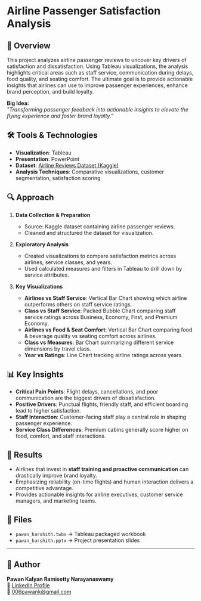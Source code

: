 # Airline Passenger Satisfaction Analysis

## 📌 Overview
This project analyzes airline passenger reviews to uncover key drivers of satisfaction and dissatisfaction. Using Tableau visualizations, the analysis highlights critical areas such as staff service, communication during delays, food quality, and seating comfort. The ultimate goal is to provide actionable insights that airlines can use to improve passenger experiences, enhance brand perception, and build loyalty.  

**Big Idea:**  
*"Transforming passenger feedback into actionable insights to elevate the flying experience and foster brand loyalty."*

## 🛠 Tools & Technologies
- **Visualization**: Tableau  
- **Presentation**: PowerPoint  
- **Dataset**: [Airline Reviews Dataset (Kaggle)](https://www.kaggle.com/datasets/sujalsuthar/airlines-reviews)  
- **Analysis Techniques**: Comparative visualizations, customer segmentation, satisfaction scoring  

## 🔍 Approach
1. **Data Collection & Preparation**
   - Source: Kaggle dataset containing airline passenger reviews.  
   - Cleaned and structured the dataset for visualization.  

2. **Exploratory Analysis**
   - Created visualizations to compare satisfaction metrics across airlines, service classes, and years.  
   - Used calculated measures and filters in Tableau to drill down by service attributes.  

3. **Key Visualizations**
   - **Airlines vs Staff Service**: Vertical Bar Chart showing which airline outperforms others on staff service ratings.  
   - **Class vs Staff Service**: Packed Bubble Chart comparing staff service ratings across Business, Economy, First, and Premium Economy.  
   - **Airlines vs Food & Seat Comfort**: Vertical Bar Chart comparing food & beverage quality vs seating comfort across airlines.  
   - **Class vs Measures**: Bar Chart summarizing different service dimensions by travel class.  
   - **Year vs Ratings**: Line Chart tracking airline ratings across years.  

## 📊 Key Insights
- **Critical Pain Points**: Flight delays, cancellations, and poor communication are the biggest drivers of dissatisfaction.  
- **Positive Drivers**: Punctual flights, friendly staff, and efficient boarding lead to higher satisfaction.  
- **Staff Interaction**: Customer-facing staff play a central role in shaping passenger experience.  
- **Service Class Differences**: Premium cabins generally score higher on food, comfort, and staff interactions.  

## 🚀 Results
- Airlines that invest in **staff training and proactive communication** can drastically improve brand loyalty.  
- Emphasizing reliability (on-time flights) and human interaction delivers a competitive advantage.  
- Provides actionable insights for airline executives, customer service managers, and marketing teams.  

## 📂 Files
- `pawan_harshith.twbx` → Tableau packaged workbook  
- `pawan_harshith.pptx` → Project presentation slides  



---

## 👤 Author
**Pawan Kalyan Ramisetty Narayanaswamy**  
🔗 [LinkedIn Profile](https://www.linkedin.com/in/pawan6/)  
📧 006pawank@gmail.com  

